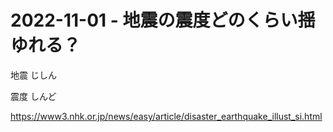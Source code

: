 # 2022-11-01 - 地震の震度どのくらい揺ゆれる？

地震 じしん

震度 しんど


https://www3.nhk.or.jp/news/easy/article/disaster_earthquake_illust_si.html
